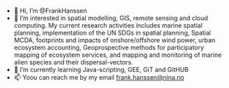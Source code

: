 - 👋 Hi, I’m @FrankHanssen
- 👀 I’m interested in spatial modelling, GIS, remote sensing and cloud computing. My current research activities includes marine spatial planning, implementation of the UN SDGs in spatial planning, Spatial MCDA, footprints and impacts of onshore/offshore wind power, urban ecosystem accounting, Geoprospective methods for participatory mapping of ecosystem services, and mapping and monitoring of marine alien species and their dispersal-vectors. 
- 🌱 I’m currently learning Java-scripting, GEE, GiT and GitHUB
- 📫 Yoou can reach me by my email frank.hanssen@nina.no

<!---
FrankHanssen/FrankHanssen is a ✨ special ✨ repository because its `README.md` (this file) appears on your GitHub profile.
You can click the Preview link to take a look at your changes.
--->
